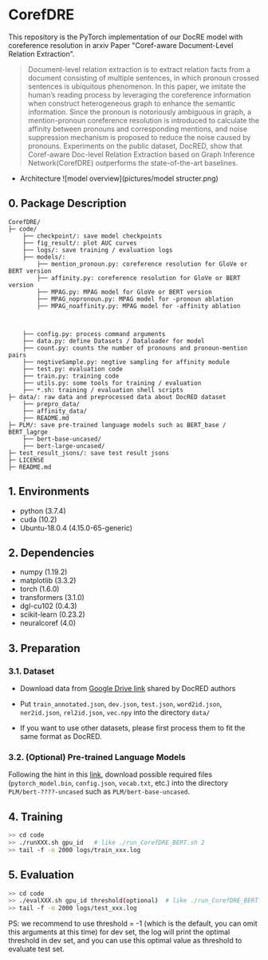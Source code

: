 # CorefDRE
This repository is the PyTorch implementation of our DocRE model with coreference resolution in arxiv Paper "Coref-aware Document-Level Relation Extraction".

> Document-level relation extraction is to extract relation facts from a document consisting of multiple sentences, in which pronoun crossed sentences is ubiquitous phenomenon. In this paper, we imitate the human’s reading process by leveraging the coreference information when construct heterogeneous graph to enhance the semantic information. Since the pronoun is notoriously ambiguous in graph, a mention-pronoun coreference resolution is introduced to calculate the affinity between pronouns and corresponding mentions, and noise suppression mechanism is proposed to reduce the noise caused by pronouns. Experiments on the public dataset, DocRED, show that Coref-aware Doc-level Relation Extraction based on Graph Inference Network(CorefDRE) outperforms the state-of-the-art baselines.

+ Architecture
![model overview](pictures/model structer.png)


## 0. Package Description
```
CorefDRE/
├─ code/
    ├── checkpoint/: save model checkpoints
    ├── fig_result/: plot AUC curves
    ├── logs/: save training / evaluation logs
    ├── models/:
        ├── mention_pronoun.py: coreference resolution for GloVe or BERT version
        ├── affinity.py: coreference resolution for GloVe or BERT version
        ├── MPAG.py: MPAG model for GloVe or BERT version
        ├── MPAG_nopronoun.py: MPAG model for -pronoun ablation
        ├── MPAG_noaffinity.py: MPAG model for -affinity ablation
        
        
        
    ├── config.py: process command arguments
    ├── data.py: define Datasets / Dataloader for model
    ├── count.py: counts the number of pronouns and pronoun-mention pairs
    ├── negtiveSample.py: negtive sampling for affinity module
    ├── test.py: evaluation code
    ├── train.py: training code
    ├── utils.py: some tools for training / evaluation
    ├── *.sh: training / evaluation shell scripts
├─ data/: raw data and preprocessed data about DocRED dataset
    ├── prepro_data/
    ├── affinity_data/
    ├── README.md
├─ PLM/: save pre-trained language models such as BERT_base / BERT_lagrge
    ├── bert-base-uncased/
    ├── bert-large-uncased/
├─ test_result_jsons/: save test result jsons
├─ LICENSE
├─ README.md
```

## 1. Environments

- python         (3.7.4)
- cuda           (10.2)
- Ubuntu-18.0.4  (4.15.0-65-generic)

## 2. Dependencies

- numpy          (1.19.2)
- matplotlib     (3.3.2)
- torch          (1.6.0)
- transformers   (3.1.0)
- dgl-cu102      (0.4.3)
- scikit-learn   (0.23.2)
- neuralcoref    (4.0)



## 3. Preparation

### 3.1. Dataset
- Download data from [Google Drive link](https://drive.google.com/drive/folders/1c5-0YwnoJx8NS6CV2f-NoTHR__BdkNqw) shared by DocRED authors

- Put `train_annotated.json`, `dev.json`, `test.json`, `word2id.json`, `ner2id.json`, `rel2id.json`, `vec.npy` into the directory `data/`

- If you want to use other datasets, please first process them to fit the same format as DocRED.

### 3.2. (Optional) Pre-trained Language Models
Following the hint in this [link](http://viewsetting.xyz/2019/10/17/pytorch_transformers/?nsukey=v0sWRSl5BbNLDI3eWyUvd1HlPVJiEOiV%2Fk8adAy5VryF9JNLUt1TidZkzaDANBUG6yb6ZGywa9Qa7qiP3KssXrGXeNC1S21IyT6HZq6%2BZ71K1ADF1jKBTGkgRHaarcXIA5%2B1cUq%2BdM%2FhoJVzgDoM7lcmJg9%2Be6NarwsZzpwAbAwjHTLv5b2uQzsSrYwJEdPl7q9O70SmzCJ1VF511vwxKA%3D%3D), download possible required files (`pytorch_model.bin`, `config.json`, `vocab.txt`, etc.) into the directory `PLM/bert-????-uncased` such as `PLM/bert-base-uncased`.

## 4. Training

```bash
>> cd code
>> ./runXXX.sh gpu_id   # like ./run_CorefDRE_BERT.sh 2
>> tail -f -n 2000 logs/train_xxx.log
```

## 5. Evaluation

```bash
>> cd code
>> ./evalXXX.sh gpu_id threshold(optional)  # like ./run_CorefDRE_BERT.sh 0 0.5521
>> tail -f -n 2000 logs/test_xxx.log
```

PS: we recommend to use threshold = -1 (which is the default, you can omit this arguments at this time) for dev set, 
the log will print the optimal threshold in dev set, and you can use this optimal value as threshold to evaluate test set.



